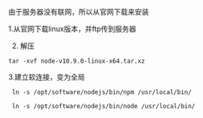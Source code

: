 

由于服务器没有联网，所以从官网下载来安装

1.从官网下载linux版本，并ftp传到服务器

2. 解压
```
tar -xvf node-v10.9.0-linux-x64.tar.xz
```

3.建立软连接，变为全局
```
 ln -s /opt/software/nodejs/bin/npm /usr/local/bin/ 

 ln -s /opt/software/nodejs/bin/node /usr/local/bin/
```